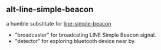 ## alt-line-simple-beacon

a humble substitute for [line-simple-beacon](https://github.com/line/line-simple-beacon)

- "broadcaster" for broadcating LINE Simple Beacon signal.
- "detector" for exploring bluetooth device near by.